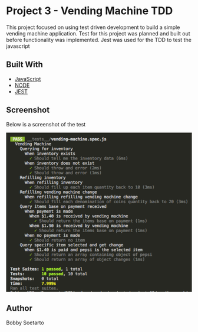 # Project 3 - Vending Machine TDD
This project focused on using test driven development to build a simple vending machine application. Test for this project was planned and built out before functionality was implemented. Jest was used for the TDD to test the javascript

## Built With

* [JavaScript](https://www.javascript.com/) 
* [NODE](https://nodejs.org/en/)
* [JEST](https://facebook.github.io/jest/)

## Screenshot
Below is a screenshot of the test

![Vending Machine Test](./img/vm-screenshot-test.png)

## Author
Bobby Soetarto